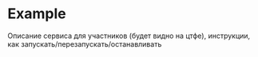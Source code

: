 # Example

Описание сервиса для участников (будет видно на цтфе), инструкции, как запускать/перезапускать/останавливать


